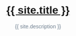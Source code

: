<div style="margin:30vh auto;font-family:sans-serif">
<h1 align="center"><a href="{{ site.github.repository_url }}">{{ site.title }}</a></h1>
<p align="center" style="color:slategray">{{ site.description }}</p>
</div>
